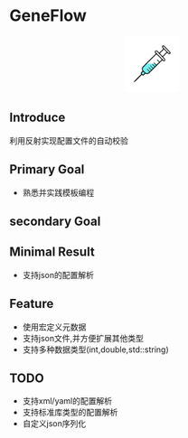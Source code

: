 <!--
 * @Description: 
 * @Author: lize
 * @Date: 2024-09-23
 * @LastEditors: lize
-->

# GeneFlow

<p align="center">
  <a>
  <img src="asset//geneflow.png" alt="GeneFlow" width="100" height="100">
  </a>
</p>



## Introduce

利用反射实现配置文件的自动校验

## Primary Goal

+ 熟悉并实践模板编程

## secondary Goal


## Minimal Result

+ 支持json的配置解析

## Feature

+ 使用宏定义元数据
+ 支持json文件,并方便扩展其他类型
+ 支持多种数据类型(int,double,std::string)


## TODO

+ 支持xml/yaml的配置解析
+ 支持标准库类型的配置解析
+ 自定义json序列化
